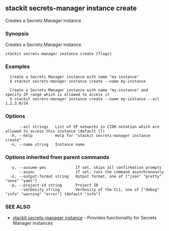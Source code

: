 ## stackit secrets-manager instance create

Creates a Secrets Manager instance

### Synopsis

Creates a Secrets Manager instance.

```
stackit secrets-manager instance create [flags]
```

### Examples

```
  Create a Secrets Manager instance with name "my-instance"
  $ stackit secrets-manager instance create --name my-instance

  Create a Secrets Manager instance with name "my-instance" and specify IP range which is allowed to access it
  $ stackit secrets-manager instance create --name my-instance --acl 1.2.3.0/24
```

### Options

```
      --acl strings   List of IP networks in CIDR notation which are allowed to access this instance (default [])
  -h, --help          Help for "stackit secrets-manager instance create"
  -n, --name string   Instance name
```

### Options inherited from parent commands

```
  -y, --assume-yes             If set, skips all confirmation prompts
      --async                  If set, runs the command asynchronously
  -o, --output-format string   Output format, one of ["json" "pretty" "none" "yaml"]
  -p, --project-id string      Project ID
      --verbosity string       Verbosity of the CLI, one of ["debug" "info" "warning" "error"] (default "info")
```

### SEE ALSO

* [stackit secrets-manager instance](./stackit_secrets-manager_instance.md)	 - Provides functionality for Secrets Manager instances

